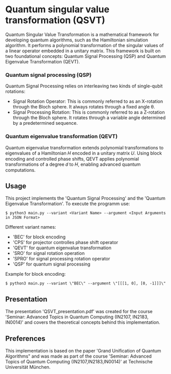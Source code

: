 # Quantum singular value transformation (QSVT)

Quantum Singular Value Transformation is a mathematical framework for developing quantum algorithms, such as the Hamiltonian simulation algorithm. It performs a polynomial transformation of the singular values of a linear operator embedded in a unitary matrix. This framework is built on two foundational concepts: Quantum Signal Processing (QSP) and Quantum Eigenvalue Transformation (QEVT).

### Quantum signal processing (QSP)
Quantum Signal Processing relies on interleaving two kinds of single-qubit rotations:
- Signal Rotation Operator: This is commonly referred to as an X-rotation through the Bloch sphere. It always rotates through a fixed angle θ.
- Signal Processing Rotation: This is commonly referred to as a Z-rotation through the Bloch sphere. It rotates through a variable angle determined by a predetermined sequence.

### Quantum eigenvalue transformation (QEVT)
Quantum eigenvalue transformation extends polynomial transformations to eigenvalues of a Hamiltonian 𝐻 encoded in a unitary matrix 𝑈. Using block encoding and controlled phase shifts, QEVT applies polynomial transformations of a degree 𝑑 to 𝐻, enabling advanced quantum computations.

## Usage
This project implements the 'Quantum Signal Processing' and the 'Quantum Eigenvalue Transformation'.
To execute the programm use:
```
$ python3 main.py --variant <Variant Name> --argument <Input Arguments in JSON Format>
```

Different variant names:
- 'BEC' for block encoding
- 'CPS' for projector controlles phase shift operator
- 'QEVT' for quantum eigenvalue transformation
- 'SRO' for signal rotation operation
- 'SPRO' for signal processing rotation operator
- 'QSP' for quantum signal processing

Example for block encoding:
```
$ python3 main.py --variant \"BEC\" --argument \"[[[1, 0], [0, -1]]]\"
```

## Presentation 
The presentation 'QSVT_presentation.pdf' was created for the course 'Seminar: Advanced Topics in Quantum Computing (IN2107, IN2183, IN0014)' and covers the theoretical concepts behind this implementation.

## Preferences
This implementation is based on the paper 'Grand Unification of Quantum Algorithms" and was made as part of the course 'Seminar: Advanced Topics of Quantum Computing (IN2107,IN2183,IN0014)' at Technische Universität München. 

